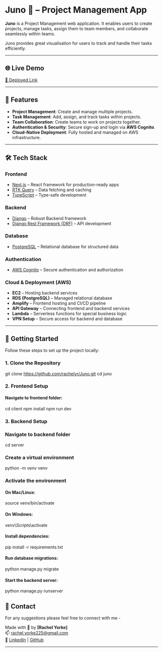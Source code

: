 
# Juno 🚀 – Project Management App  

**Juno** is a Project Management web application. It enables users to create projects, manage tasks, assign them to team members, and collaborate seamlessly within teams.

Juno provides great visualisation for users to track and handle their tasks efficiently.

---

## 🌐 Live Demo

[🚀 Deployed Link](https://main.d7m56ktijbm4w.amplifyapp.com/) 

---

## 🌟 Features  
- **Project Management**: Create and manage multiple projects.  
- **Task Management**: Add, assign, and track tasks within projects.  
- **Team Collaboration**: Create teams to work on projects together.
- **Authentication & Security**: Secure sign-up and login via **AWS Cognito**.  
- **Cloud-Native Deployment**: Fully hosted and managed on AWS infrastructure.  

---

## 🛠 Tech Stack  

### Frontend  
- [Next.js](https://nextjs.org/) – React framework for production-ready apps  
- [RTK Query](https://redux-toolkit.js.org/rtk-query/overview) – Data fetching and caching 
- [TypeScript](https://www.typescriptlang.org/) – Type-safe development  

### Backend  
- [Django](https://www.djangoproject.com/) – Robust Backend framework
- [Django Rest Framework (DRF)](https://www.django-rest-framework.org/) – API development  

### Database  
- [PostgreSQL](https://www.postgresql.org/) – Relational database for structured data  

### Authentication  
- [AWS Cognito](https://aws.amazon.com/cognito/) – Secure authentication and authorization  

### Cloud & Deployment (AWS)  
- **EC2** – Hosting backend services  
- **RDS (PostgreSQL)** – Managed relational database  
- **Amplify** – Frontend hosting and CI/CD pipeline  
- **API Gateway** – Connecting frontend and backend services  
- **Lambda** – Serverless functions for special business logic  
- **VPN Setup** – Secure access for backend and database  

---

## 🚀 Getting Started  

Follow these steps to set up the project locally:  

### 1. Clone the Repository
git clone https://github.com/rachelyr/Juno.git
cd juno

### 2. Frontend Setup
#### Navigate to frontend folder:
cd client
npm install
npm run dev

### 3. Backend Setup
### Navigate to backend folder
cd server

### Create a virtual environment
python -m venv venv

### Activate the environment
#### On Mac/Linux:
source venv/bin/activate
#### On Windows:
venv\Scripts\activate

#### Install dependencies:
pip install -r requirements.txt

#### Run database migrations:
python manage.py migrate

#### Start the backend server:
python manage.py runserver

## 📧 Contact
For any suggestions please feel free to connect with me -

Made with 💙 by **[Rachel Yorke]**  
📫 rachel.yorke225@gmail.com  
🔗 [LinkedIn](https://www.linkedin.com/in/rachel-yorke-0a1814254) | [GitHub](https://github.com/rachelyr)

---
